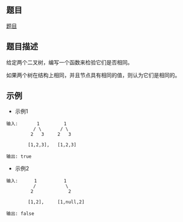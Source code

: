 
## 题目
[题目](https://leetcode-cn.com/problems/same-tree/)

## 题目描述
给定两个二叉树，编写一个函数来检验它们是否相同。

如果两个树在结构上相同，并且节点具有相同的值，则认为它们是相同的。

## 示例
- 示例1
```text
输入:       1         1
          / \       / \
         2   3     2   3

        [1,2,3],   [1,2,3]

输出: true
```
- 示例2
```text
输入:      1          1
          /           \
         2             2

        [1,2],     [1,null,2]

输出: false
```
